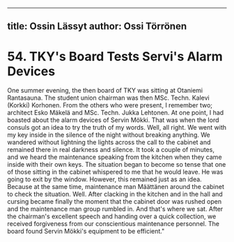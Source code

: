 
---
title: Ossin Lässyt
author: Ossi Törrönen
---

    
# 54. TKY's Board Tests Servi's Alarm Devices

One summer evening, the then board of TKY was sitting at Otaniemi Rantasauna. The student union chairman was then MSc. Techn. Kalevi (Korkki) Korhonen. From the others who were present, I remember two; architect Esko Mäkelä and MSc. Techn. Jukka Lehtonen. At one point, I had boasted about the alarm devices of Servin Mökki. That was when the lord consuls got an idea to try the truth of my words. Well, all right. We went with my key inside in the silence of the night without breaking anything. We wandered without lightning the lights across the call to the cabinet and remained there in real darkness and silence. It took a couple of minutes, and we heard the maintenance speaking from the kitchen when they came inside with their own keys. The situation began to become so tense that one of those sitting in the cabinet whispered to me that he would leave. He was going to exit by the window. However, this remained just as an idea. Because at the same time, maintenance man Määttänen around the cabinet to check the situation. Well. After clacking in the kitchen and in the hall and cursing became finally the moment that the cabinet door was rushed open and the maintenance man group rumbled in. And that's where we sat. After the chairman's excellent speech and handing over a quick collection, we received forgiveness from our conscientious maintenance personnel. The board found Servin Mökki's equipment to be efficient."
